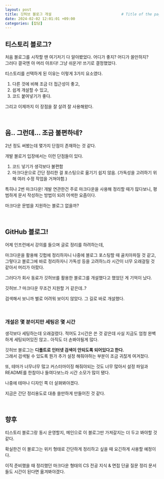 ```yaml
---
layout: post
title: 깃허브 블로그 개설                                # Title of the page
date: 2024-02-02 12:01:01 +09:00
categories: [잡담]
---
```


## 티스토리 블로그?
처음 블로그를 시작할 땐 여기저기 다 알아봤었다. 어디가 좋지? 어디가 쓸만하지?     
그러다 결국엔 아 머리 아프다! 그냥 쉬운거! 쓰기로 결정했었다.     

티스토리를 선택하게 된 이유는 이렇게 3가지 요소였다.
1. 다른 것에 비해 조금 더 접근성이 좋고,
2. 쉽게 개설할 수 있고, 
3. 코드 붙여넣기가 좋다. 

그리고 이제까지 이 장점을 잘 살려 잘 사용해왔다.  

<br/>

## 음.. 그런데... 조금 불편하네?
2년 정도 써봤는데 몇가지 단점이 존재하는 것 같다.    

개발 블로거 입장에서는 이런 단점들이 있다.
1. 코드 넣기가 생각보다 불편함 
2. 마크다운으로 간단 정리한 걸 포스팅으로 옮기기 쉽지 않음. (가독성을 고려하기 위해 여러 수정 작업을 거쳐야함.)     

특히나 2번 마크다운! 개발 연관한건 주로 마크다운을 사용해 정리할 때가 많다보니, 평범하게 문서 작성하는 방법이 되려 어색한 요즘이다.    

마크다운 문법을 지원하는 블로그 없을까?

<br/>

## GitHub 블로그!
어제 인프런에서 강의를 들으며 글로 정리를 하려하는데, 

마크다운을 활용해 깃헙에 정리하자니 나중에 블로그 포스팅할 때 골치아파질 것 같고,     
그렇다고 블로그에 바로 정리하자니 가독성 등을 고려하느라 시간이 너무 오래걸릴 것 같아서 머리가 아팠다. 

그러다가 회사 동료가 깃허브를 활용한 블로그를 개설했다고 했었던 게 기억이 났다.

깃허브..? 마크다운 무조건 지원할 거 같은데..?

검색해서 보니까 별로 어려워 보이지 않았다. 그 길로 바로 개설했다.

<br/>

### 개설은 몇 분이지만 세팅은 몇 시간
생각보다 세팅하는데 오래걸렸다. 적어도 2시간은 쓴 것 같은데 사실 지금도 엄청 완벽하게 세팅되어있진 않고.. 아직도 더 손봐야될게 많다.

깃허브 블로그는 __디폴트로 인터넷 검색이 안되도록 되어있다고 한다.__     
그래서 검색될 수 있도록 뭔가 추가 설정 해줘야하는 부분이 조금 귀찮게 여겨졌다.

또, 테마가 너무너무 많고 커스터마이징 해줘야되는 것도 너무 많아서 설정 파일과 README를 한참이나 들여다보느라 시간 소모가 많이 됐다.

나중에 테마나 디자인 쪽 더 살펴봐야겠다.

지금은 간단 정리용도로 대충 쓸만하게 만들어진 것 같다.

<br/>

## 향후
티스토리 블로그랑 동시 운영할지, 메인으로 이 블로그만 가져갈지는 더 두고 봐야할 것 같다.

확실한건 이 블로그는 위키 형태로 간단하게 정리하고 싶을 때 요긴하게 사용할 예정이다.

이직 준비했을 때 정리했던 마크다운 형태의 CS 전공 지식 & 면접 단골 질문 정리 문서들도 시간이 된다면 옮겨봐야겠다.
